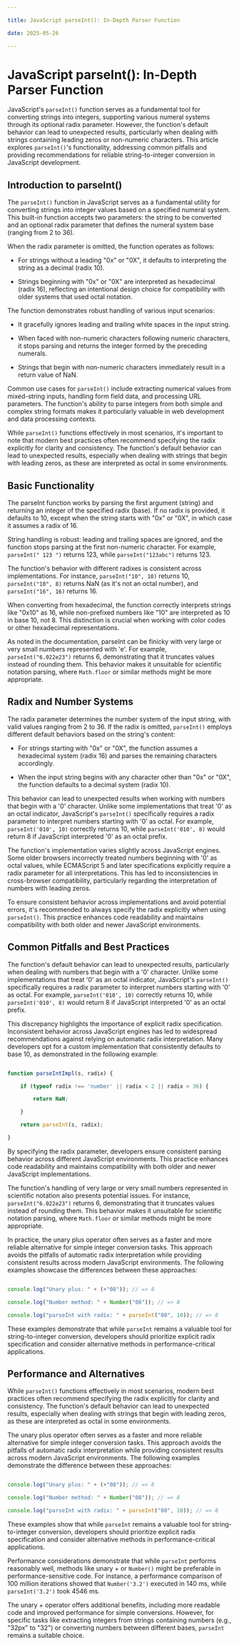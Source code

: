 ```yaml
---

title: JavaScript parseInt(): In-Depth Parser Function

date: 2025-05-26

---
```



# JavaScript parseInt(): In-Depth Parser Function

JavaScript's `parseInt()` function serves as a fundamental tool for converting strings into integers, supporting various numeral systems through its optional radix parameter. However, the function's default behavior can lead to unexpected results, particularly when dealing with strings containing leading zeros or non-numeric characters. This article explores `parseInt()`'s functionality, addressing common pitfalls and providing recommendations for reliable string-to-integer conversion in JavaScript development.


## Introduction to parseInt()

The `parseInt()` function in JavaScript serves as a fundamental utility for converting strings into integer values based on a specified numeral system. This built-in function accepts two parameters: the string to be converted and an optional radix parameter that defines the numeral system base (ranging from 2 to 36).

When the radix parameter is omitted, the function operates as follows:

- For strings without a leading "0x" or "0X", it defaults to interpreting the string as a decimal (radix 10).

- Strings beginning with "0x" or "0X" are interpreted as hexadecimal (radix 16), reflecting an intentional design choice for compatibility with older systems that used octal notation.

The function demonstrates robust handling of various input scenarios:

- It gracefully ignores leading and trailing white spaces in the input string.

- When faced with non-numeric characters following numeric characters, it stops parsing and returns the integer formed by the preceding numerals.

- Strings that begin with non-numeric characters immediately result in a return value of NaN.

Common use cases for `parseInt()` include extracting numerical values from mixed-string inputs, handling form field data, and processing URL parameters. The function's ability to parse integers from both simple and complex string formats makes it particularly valuable in web development and data processing contexts.

While `parseInt()` functions effectively in most scenarios, it's important to note that modern best practices often recommend specifying the radix explicitly for clarity and consistency. The function's default behavior can lead to unexpected results, especially when dealing with strings that begin with leading zeros, as these are interpreted as octal in some environments.


## Basic Functionality

The parseInt function works by parsing the first argument (string) and returning an integer of the specified radix (base). If no radix is provided, it defaults to 10, except when the string starts with "0x" or "0X", in which case it assumes a radix of 16.

String handling is robust: leading and trailing spaces are ignored, and the function stops parsing at the first non-numeric character. For example, `parseInt(" 123 ")` returns 123, while `parseInt("123abc")` returns 123.

The function's behavior with different radixes is consistent across implementations. For instance, `parseInt("10", 10)` returns 10, `parseInt("10", 8)` returns NaN (as it's not an octal number), and `parseInt("16", 16)` returns 16.

When converting from hexadecimal, the function correctly interprets strings like "0x10" as 16, while non-prefixed numbers like "10" are interpreted as 10 in base 10, not 8. This distinction is crucial when working with color codes or other hexadecimal representations.

As noted in the documentation, parseInt can be finicky with very large or very small numbers represented with 'e'. For example, `parseInt("6.022e23")` returns 6, demonstrating that it truncates values instead of rounding them. This behavior makes it unsuitable for scientific notation parsing, where `Math.floor` or similar methods might be more appropriate.


## Radix and Number Systems

The radix parameter determines the number system of the input string, with valid values ranging from 2 to 36. If the radix is omitted, `parseInt()` employs different default behaviors based on the string's content:

- For strings starting with "0x" or "0X", the function assumes a hexadecimal system (radix 16) and parses the remaining characters accordingly.

- When the input string begins with any character other than "0x" or "0X", the function defaults to a decimal system (radix 10).

This behavior can lead to unexpected results when working with numbers that begin with a '0' character. Unlike some implementations that treat '0' as an octal indicator, JavaScript's `parseInt()` specifically requires a radix parameter to interpret numbers starting with '0' as octal. For example, `parseInt('010', 10)` correctly returns 10, while `parseInt('010', 8)` would return 8 if JavaScript interpreted '0' as an octal prefix.

The function's implementation varies slightly across JavaScript engines. Some older browsers incorrectly treated numbers beginning with '0' as octal values, while ECMAScript 5 and later specifications explicitly require a radix parameter for all interpretations. This has led to inconsistencies in cross-browser compatibility, particularly regarding the interpretation of numbers with leading zeros.

To ensure consistent behavior across implementations and avoid potential errors, it's recommended to always specify the radix explicitly when using `parseInt()`. This practice enhances code readability and maintains compatibility with both older and newer JavaScript environments.


## Common Pitfalls and Best Practices

The function's default behavior can lead to unexpected results, particularly when dealing with numbers that begin with a '0' character. Unlike some implementations that treat '0' as an octal indicator, JavaScript's `parseInt()` specifically requires a radix parameter to interpret numbers starting with '0' as octal. For example, `parseInt('010', 10)` correctly returns 10, while `parseInt('010', 8)` would return 8 if JavaScript interpreted '0' as an octal prefix.

This discrepancy highlights the importance of explicit radix specification. Inconsistent behavior across JavaScript engines has led to widespread recommendations against relying on automatic radix interpretation. Many developers opt for a custom implementation that consistently defaults to base 10, as demonstrated in the following example:

```javascript

function parseIntImpl(s, radix) {

    if (typeof radix !== 'number' || radix < 2 || radix > 36) {

        return NaN;

    }

    return parseInt(s, radix);

}

```

By specifying the radix parameter, developers ensure consistent parsing behavior across different JavaScript environments. This practice enhances code readability and maintains compatibility with both older and newer JavaScript implementations.

The function's handling of very large or very small numbers represented in scientific notation also presents potential issues. For instance, `parseInt("6.022e23")` returns 6, demonstrating that it truncates values instead of rounding them. This behavior makes it unsuitable for scientific notation parsing, where `Math.floor` or similar methods might be more appropriate.

In practice, the unary plus operator often serves as a faster and more reliable alternative for simple integer conversion tasks. This approach avoids the pitfalls of automatic radix interpretation while providing consistent results across modern JavaScript environments. The following examples showcase the differences between these approaches:

```javascript

console.log("Unary plus: " + (+"08")); // => 8

console.log("Number method: " + Number("08")); // => 8

console.log("parseInt with radix: " + parseInt("08", 10)); // => 8

```

These examples demonstrate that while `parseInt` remains a valuable tool for string-to-integer conversion, developers should prioritize explicit radix specification and consider alternative methods in performance-critical applications.


## Performance and Alternatives

While `parseInt()` functions effectively in most scenarios, modern best practices often recommend specifying the radix explicitly for clarity and consistency. The function's default behavior can lead to unexpected results, especially when dealing with strings that begin with leading zeros, as these are interpreted as octal in some environments.

The unary plus operator often serves as a faster and more reliable alternative for simple integer conversion tasks. This approach avoids the pitfalls of automatic radix interpretation while providing consistent results across modern JavaScript environments. The following examples demonstrate the difference between these approaches:

```javascript

console.log("Unary plus: " + (+"08")); // => 8

console.log("Number method: " + Number("08")); // => 8

console.log("parseInt with radix: " + parseInt("08", 10)); // => 8

```

These examples show that while `parseInt` remains a valuable tool for string-to-integer conversion, developers should prioritize explicit radix specification and consider alternative methods in performance-critical applications.

Performance considerations demonstrate that while `parseInt` performs reasonably well, methods like unary + or `Number()` might be preferable in performance-sensitive code. For instance, a performance comparison of 100 million iterations showed that `Number('3.2')` executed in 140 ms, while `parseInt('3.2')` took 4546 ms.

The unary + operator offers additional benefits, including more readable code and improved performance for simple conversions. However, for specific tasks like extracting integers from strings containing numbers (e.g., "32px" to "32") or converting numbers between different bases, `parseInt` remains a suitable choice.

